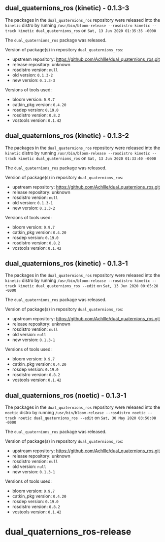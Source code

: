 ## dual_quaternions_ros (kinetic) - 0.1.3-3

The packages in the `dual_quaternions_ros` repository were released into the `kinetic` distro by running `/usr/bin/bloom-release --rosdistro kinetic --track kinetic dual_quaternions_ros` on `Sat, 13 Jun 2020 01:35:35 -0000`

The `dual_quaternions_ros` package was released.

Version of package(s) in repository `dual_quaternions_ros`:

- upstream repository: https://github.com/Achllle/dual_quaternions_ros.git
- release repository: unknown
- rosdistro version: `null`
- old version: `0.1.3-2`
- new version: `0.1.3-3`

Versions of tools used:

- bloom version: `0.9.7`
- catkin_pkg version: `0.4.20`
- rosdep version: `0.19.0`
- rosdistro version: `0.8.2`
- vcstools version: `0.1.42`


## dual_quaternions_ros (kinetic) - 0.1.3-2

The packages in the `dual_quaternions_ros` repository were released into the `kinetic` distro by running `/usr/bin/bloom-release --rosdistro kinetic --track kinetic dual_quaternions_ros` on `Sat, 13 Jun 2020 01:33:40 -0000`

The `dual_quaternions_ros` package was released.

Version of package(s) in repository `dual_quaternions_ros`:

- upstream repository: https://github.com/Achllle/dual_quaternions_ros.git
- release repository: unknown
- rosdistro version: `null`
- old version: `0.1.3-1`
- new version: `0.1.3-2`

Versions of tools used:

- bloom version: `0.9.7`
- catkin_pkg version: `0.4.20`
- rosdep version: `0.19.0`
- rosdistro version: `0.8.2`
- vcstools version: `0.1.42`


## dual_quaternions_ros (kinetic) - 0.1.3-1

The packages in the `dual_quaternions_ros` repository were released into the `kinetic` distro by running `/usr/bin/bloom-release --rosdistro kinetic --track kinetic dual_quaternions_ros --edit` on `Sat, 13 Jun 2020 00:05:28 -0000`

The `dual_quaternions_ros` package was released.

Version of package(s) in repository `dual_quaternions_ros`:

- upstream repository: https://github.com/Achllle/dual_quaternions_ros.git
- release repository: unknown
- rosdistro version: `null`
- old version: `null`
- new version: `0.1.3-1`

Versions of tools used:

- bloom version: `0.9.7`
- catkin_pkg version: `0.4.20`
- rosdep version: `0.19.0`
- rosdistro version: `0.8.2`
- vcstools version: `0.1.42`


## dual_quaternions_ros (noetic) - 0.1.3-1

The packages in the `dual_quaternions_ros` repository were released into the `noetic` distro by running `/usr/bin/bloom-release --rosdistro noetic --track noetic dual_quaternions_ros --edit` on `Sat, 30 May 2020 03:50:08 -0000`

The `dual_quaternions_ros` package was released.

Version of package(s) in repository `dual_quaternions_ros`:

- upstream repository: https://github.com/Achllle/dual_quaternions_ros.git
- release repository: unknown
- rosdistro version: `null`
- old version: `null`
- new version: `0.1.3-1`

Versions of tools used:

- bloom version: `0.9.7`
- catkin_pkg version: `0.4.20`
- rosdep version: `0.19.0`
- rosdistro version: `0.8.2`
- vcstools version: `0.1.42`


# dual_quaternions_ros-release